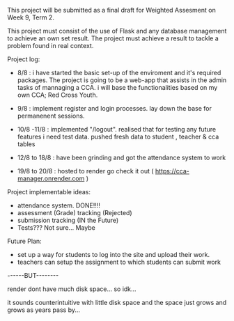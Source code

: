 This project will be submitted as a final draft for Weighted Assesment on Week 9, Term 2. 

This project must consist of the use of Flask and any database management to achieve an own set result.
The project must achieve a result to tackle a problem found in real context.

Project log: 

  - 8/8 : i have started the basic set-up of the enviroment and it's required packages. The project is going to be a web-app that assists in the admin tasks of
    mannaging a CCA. i will base the functionalities based on my own CCA; Red Cross Youth.

  - 9/8 : implement register and login processes. lay down the base for permanenent sessions.

  - 10/8 -11/8 : implemented "/logout". realised that for testing any future features i need test data. pushed fresh data to student , teacher & cca tables

  - 12/8 to 18/8 : have been grinding and got the attendance system to work

  - 19/8 to 20/8 : hosted to render go check it out ( https://cca-manager.onrender.com )
    
Project implementable ideas: 
  - attendance system. DONE!!!!
  - assessment (Grade) tracking (Rejected)
  - submission tracking (IN the Future)
  - Tests??? Not sure... Maybe

Future Plan:

- set up a way for students to log into the site and upload their work.
- teachers can setup the assignment to which students can submit work

------BUT--------

render dont have much disk space...
so idk...

it sounds counterintuitive with little disk space and the space just grows and grows as years pass by...
